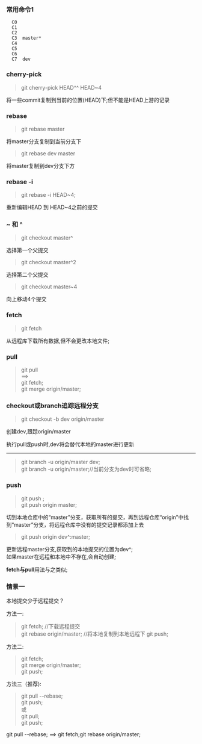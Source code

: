 ### 常用命令1  


```
  C0
  C1
  C2
  C3  master*
  C4
  C5
  C6
  C7  dev
```

### **cherry-pick** 
>git cherry-pick HEAD^^ HEAD~4  

将一些commit复制到当前的位置(HEAD)下;但不能是HEAD上游的记录

### **rebase**  
>git rebase master  

将master分支复制到当前分支下

>git rebase dev master  

将master复制到dev分支下方 

### **rebase -i**  
>git rebase -i HEAD~4;  

重新编辑HEAD 到 HEAD~4之前的提交  

### **~ 和 ^**

>git checkout master^

选择第一个父提交

> git checkout master^2

选择第二个父提交

>git checkout master~4

向上移动4个提交

### **fetch**  
>git fetch  

从远程库下载所有数据,但不会更改本地文件;  
### **pull**  
>git pull   
==>   
git fetch;  
git merge origin/master;
### **checkout或branch追踪远程分支**  
>git checkout -b dev origin/master  

创建dev,跟踪origin/master

执行pull或push时,dev将会替代本地的master进行更新  

---
>git branch -u origin/master dev;  
git branch -u origin/master;//当前分支为dev时可省略;  


### **push**  
>git push <remote> <place>;  
git push origin master;

切到本地仓库中的“master”分支，获取所有的提交，再到远程仓库“origin”中找到“master”分支，将远程仓库中没有的提交记录都添加上去  

>git push origin dev^:master;  

更新远程master分支,获取到的本地提交的位置为dev^;  
如果master在远程和本地中不存在,会自动创建;

**fetch与pull**用法与之类似;


### **情景一**  
本地提交少于远程提交？

方法一:  
>git fetch; //下载远程提交  
git rebase origin/master; //将本地复制到本地远程下 
git push;   

方法二:  
>git fetch;  
git merge origin/master;  
git push;  

方法三（推荐):  
>git pull --rebase;  
git push;  
或  
git pull;  
git push;

git pull --rebase; ==> git fetch;git rebase origin/master;  


